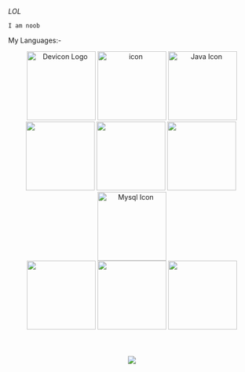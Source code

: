   
  *LOL*
  
  ``I am noob``


My Languages:-
<div align="center">
        <img src="https://cdn.iconscout.com/icon/free/png-256/github-170-1175028.png" alt="Devicon Logo" height="140" />
        <img src="https://cdn.iconscout.com/icon/free/png-256/linux-21-1174928.png" alt="icon" height="140"/>
        <img src="https://cdn.iconscout.com/icon/free/png-256/java-59-1174952.png" srcset="https://cdn.iconscout.com/icon/free/png-512/java-59-1174952.png 2x" alt="Java Icon" height="140"/>
        <img src="https://icongr.am/devicon/react-original.svg?size=128&color=currentColor" height="140"/>
         <img src="https://icongr.am/devicon/javascript-original.svg?size=128&color=currentColor" height="140"/>
         <img src="https://icongr.am/devicon/html5-plain-wordmark.svg?size=140&color=currentColor " height="140" />
          <img src=" " height="140" />
        <img src="https://cdn.iconscout.com/icon/free/png-256/mysql-18-1174938.png" srcset="https://cdn.iconscout.com/icon/free/png-512/mysql-18-1174938.png 2x" alt="Mysql Icon" height="140"/><br/>
  <img src="https://icongr.am/devicon/c-plain.svg?size=128&color=bc125a" height="140"/>
    <img src="https://icongr.am/devicon/cplusplus-plain.svg?size=148&color=36ca04" height="140"/>
  <img src="https://icongr.am/devicon/google-original.svg?size=148&color=36ca04" height="140" />
</div>
<div>
  &nbsp;
</div>
<div>
  &nbsp;
</div>
<div>
  &nbsp;
</div>
<div align = "center">
      <img src="https://github.com/harshit3045/harshit3045/blob/main/rickroll.webp"/>
</div>
